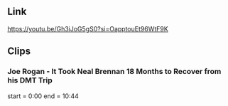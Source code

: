 ## Link
https://youtu.be/Gh3iJoG5gS0?si=OapptouEt96WtF9K

## Clips

### Joe Rogan - It Took Neal Brennan 18 Months to Recover from his DMT Trip
start = 0:00
end = 10:44
